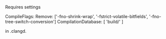 Requires settings


CompileFlags:
  Remove: ['-fno-shrink-wrap', '-fstrict-volatile-bitfields', '-fno-tree-switch-conversion']
  CompilationDatabase: [ 'build/' ]


in .clangd.

